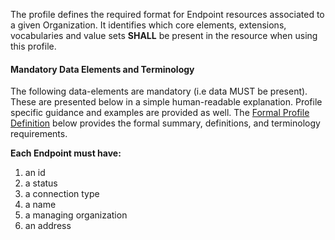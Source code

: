 The profile defines the required format for Endpoint resources associated to a given Organization.
It identifies which core elements, extensions, vocabularies and value sets **SHALL** be present in the resource when using this profile. 

#### Mandatory Data Elements and Terminology

The following data-elements are mandatory (i.e data MUST be present).
These are presented below in a simple human-readable explanation. 
Profile specific guidance and examples are provided as well. 
The [Formal Profile Definition](#profile) below provides the formal summary, definitions, and terminology requirements.

**Each Endpoint must have:**

1. an id
1. a status
1. a connection type
1. a name
1. a managing organization
1. an address